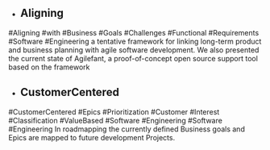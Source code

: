 - ## Aligning
#Aligning #with #Business #Goals #Challenges #Functional #Requirements #Software #Engineering 
a tentative framework for  linking long-term product and business planning with agile  software development. We also presented the current state of  Agilefant, a proof-of-concept open source support tool based on  the framework

- ## CustomerCentered
#CustomerCentered #Epics #Prioritization #Customer #Interest #Classification #ValueBased #Software #Engineering #Software #Engineering 
In roadmapping the currently defined Business goals and  Epics are mapped to future development Projects.

